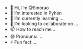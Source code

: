 - 👋 Hi, I’m @Sinoruo
- 👀 I’m interested in Pyhon
- 🌱 I’m currently learning ...
- 💞️ I’m looking to collaborate on ...
- 📫 How to reach me ...
- 😄 Pronouns: ...
- ⚡ Fun fact: ...

<!---
Sinoruo/Sinoruo is a ✨ special ✨ repository because its `README.md` (this file) appears on your GitHub profile.
You can click the Preview link to take a look at your changes.
--->

